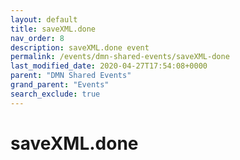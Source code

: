 ```yaml
---
layout: default
title: saveXML.done
nav_order: 8
description: saveXML.done event
permalink: /events/dmn-shared-events/saveXML-done
last_modified_date: 2020-04-27T17:54:08+0000
parent: "DMN Shared Events"
grand_parent: "Events"
search_exclude: true
---
```


# saveXML.done
